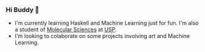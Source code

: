 ### Hi Buddy 👋
<!--
**elfoph/elfoph** is a ✨ _special_ ✨ repository because its `README.md` (this file) appears on your GitHub profile.

Here are some ideas to get you started:

- 🔭 I’m currently working on ...
- 🌱 I’m currently learning ...
- 👯 I’m looking to collaborate on ...
- 🤔 I’m looking for help with ...
- 💬 Ask me about ...
- 📫 How to reach me: ...
- 😄 Pronouns: ...
- ⚡ Fun fact: ...
-->

- I'm currently learning Haskell and Machine Learning just for fun. I'm also a student of [Molecular Sciences](http://www.cecm.usp.br/) at [USP](https://www5.usp.br/).
- I'm looking to colaborate on some projects involving art and Machine Learning.
